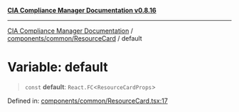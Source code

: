 [**CIA Compliance Manager Documentation v0.8.16**](../../../../README.md)

***

[CIA Compliance Manager Documentation](../../../../modules.md) / [components/common/ResourceCard](../README.md) / default

# Variable: default

> `const` **default**: `React.FC`\<`ResourceCardProps`\>

Defined in: [components/common/ResourceCard.tsx:17](https://github.com/Hack23/cia-compliance-manager/blob/96f4020424aba8c55d4fe94eddf596babc070968/src/components/common/ResourceCard.tsx#L17)
